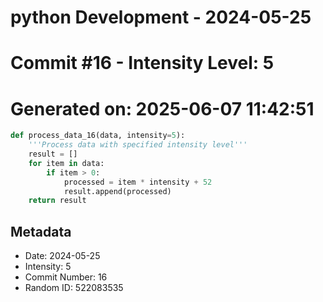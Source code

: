 ﻿# python Development - 2024-05-25
# Commit #16 - Intensity Level: 5
# Generated on: 2025-06-07 11:42:51
```python
def process_data_16(data, intensity=5):
    '''Process data with specified intensity level'''
    result = []
    for item in data:
        if item > 0:
            processed = item * intensity + 52
            result.append(processed)
    return result
```
## Metadata
- Date: 2024-05-25
- Intensity: 5
- Commit Number: 16
- Random ID: 522083535
